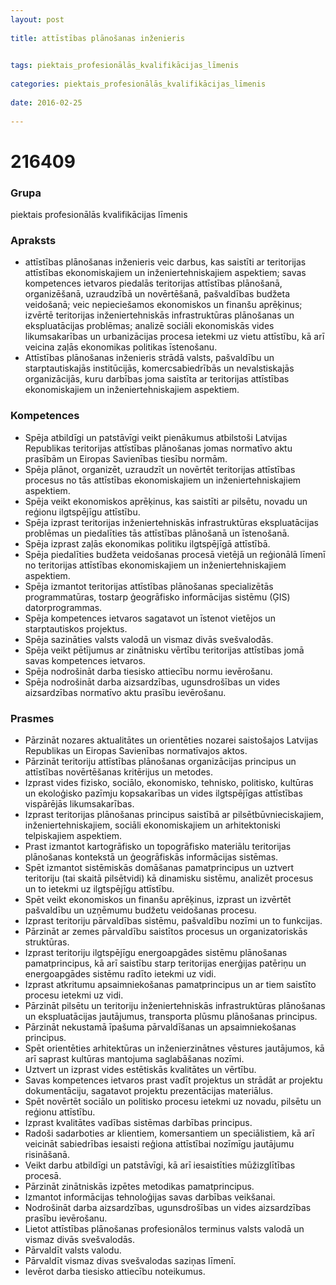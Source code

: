 ```yaml
---
layout: post
    
title: attīstības plānošanas inženieris

    
tags: piektais_profesionālās_kvalifikācijas_līmenis
    
categories: piektais_profesionālās_kvalifikācijas_līmenis
    
date: 2016-02-25
    
---
```

# 216409

### Grupa
piektais profesionālās kvalifikācijas līmenis


### Apraksts
* attīstības plānošanas inženieris veic darbus, kas saistīti ar teritorijas attīstības ekonomiskajiem un inženiertehniskajiem aspektiem; savas kompetences ietvaros piedalās teritorijas attīstības plānošanā, organizēšanā, uzraudzībā un novērtēšanā, pašvaldības budžeta veidošanā; veic nepieciešamos ekonomiskos un finanšu aprēķinus; izvērtē teritorijas inženiertehniskās infrastruktūras plānošanas un ekspluatācijas problēmas; analizē sociāli ekonomiskās vides likumsakarības un urbanizācijas procesa ietekmi uz vietu attīstību, kā arī veicina zaļās ekonomikas politikas īstenošanu. 
* Attīstības plānošanas inženieris strādā valsts, pašvaldību un starptautiskajās institūcijās, komercsabiedrībās un nevalstiskajās organizācijās, kuru darbības joma saistīta ar teritorijas attīstības ekonomiskajiem un inženiertehniskajiem aspektiem. 


### Kompetences
* 	 Spēja atbildīgi un patstāvīgi veikt pienākumus atbilstoši Latvijas Republikas teritorijas attīstības plānošanas jomas normatīvo aktu prasībām un Eiropas Savienības tiesību normām. 
* 	 Spēja plānot, organizēt, uzraudzīt un novērtēt teritorijas attīstības procesus no tās attīstības ekonomiskajiem un inženiertehniskajiem aspektiem. 
* 	 Spēja veikt ekonomiskos aprēķinus, kas saistīti ar pilsētu, novadu un reģionu ilgtspējīgu attīstību. 
* 	 Spēja izprast teritorijas inženiertehniskās infrastruktūras ekspluatācijas problēmas un piedalīties tās attīstības plānošanā un īstenošanā. 
* 	 Spēja izprast zaļās ekonomikas politiku ilgtspējīgā attīstībā. 
* 	 Spēja piedalīties budžeta veidošanas procesā vietējā un reģionālā līmenī no teritorijas attīstības ekonomiskajiem un inženiertehniskajiem aspektiem. 
* 	 Spēja izmantot teritorijas attīstības plānošanas specializētās programmatūras, tostarp ģeogrāfisko informācijas sistēmu (ĢIS) datorprogrammas. 
* 	 Spēja kompetences ietvaros sagatavot un īstenot vietējos un starptautiskos projektus. 
* 	 Spēja sazināties valsts valodā un vismaz divās svešvalodās. 
* 	 Spēja veikt pētījumus ar zinātnisku vērtību teritorijas attīstības jomā savas kompetences ietvaros. 
* 	 Spēja nodrošināt darba tiesisko attiecību normu ievērošanu.
*  	 Spēja nodrošināt darba aizsardzības, ugunsdrošības un vides aizsardzības normatīvo aktu prasību ievērošanu. 



### Prasmes 
* 	 Pārzināt nozares aktualitātes un orientēties nozarei saistošajos Latvijas Republikas un Eiropas Savienības normatīvajos aktos. 
* 	 Pārzināt teritoriju attīstības plānošanas organizācijas principus un attīstības novērtēšanas kritērijus un metodes. 
* 	 Izprast vides fizisko, sociālo, ekonomisko, tehnisko, politisko, kultūras un ekoloģisko pazīmju kopsakarības un vides ilgtspējīgas attīstības vispārējās likumsakarības. 
* 	 Izprast teritorijas plānošanas principus saistībā ar pilsētbūvnieciskajiem, inženiertehniskajiem, sociāli ekonomiskajiem un arhitektoniski telpiskajiem aspektiem. 
* 	 Prast izmantot kartogrāfisko un topogrāfisko materiālu teritorijas plānošanas kontekstā un ģeogrāfiskās informācijas sistēmas. 
* 	 Spēt izmantot sistēmiskās domāšanas pamatprincipus un uztvert teritoriju (tai skaitā pilsētvidi) kā dinamisku sistēmu, analizēt procesus un to ietekmi uz ilgtspējīgu attīstību. 
* 	 Spēt veikt ekonomiskos un finanšu aprēķinus, izprast un izvērtēt pašvaldību un uzņēmumu budžetu veidošanas procesu. 
* 	 Izprast teritoriju pārvaldības sistēmu, pašvaldību nozīmi un to funkcijas. 
* 	 Pārzināt ar zemes pārvaldību saistītos procesus un organizatoriskās struktūras. 
* 	 Izprast teritoriju ilgtspējīgu energoapgādes sistēmu plānošanas pamatprincipus, kā arī saistību starp teritorijas enerģijas patēriņu un energoapgādes sistēmu radīto ietekmi uz vidi. 
* 	 Izprast atkritumu apsaimniekošanas pamatprincipus un ar tiem saistīto procesu ietekmi uz vidi. 
* 	 Pārzināt pilsētu un teritoriju inženiertehniskās infrastruktūras plānošanas un ekspluatācijas jautājumus, transporta plūsmu plānošanas principus. 
* 	 Pārzināt nekustamā īpašuma pārvaldīšanas un apsaimniekošanas principus. 
* 	 Spēt orientēties arhitektūras un inženierzinātnes vēstures jautājumos, kā arī saprast kultūras mantojuma saglabāšanas nozīmi. 
* 	 Uztvert un izprast vides estētiskās kvalitātes un vērtību. 
* 	 Savas kompetences ietvaros prast vadīt projektus un strādāt ar projektu dokumentāciju, sagatavot projektu prezentācijas materiālus. 
* 	 Spēt novērtēt sociālo un politisko procesu ietekmi uz novadu, pilsētu un reģionu attīstību. 
* 	 Izprast kvalitātes vadības sistēmas darbības principus. 
* 	 Radoši sadarboties ar klientiem, komersantiem un speciālistiem, kā arī veicināt sabiedrības iesaisti reģiona attīstībai nozīmīgu jautājumu risināšanā. 
* 	 Veikt darbu atbildīgi un patstāvīgi, kā arī iesaistīties mūžizglītības procesā. 
* 	 Pārzināt zinātniskās izpētes metodikas pamatprincipus. 
* 	 Izmantot informācijas tehnoloģijas savas darbības veikšanai. 
* 	 Nodrošināt darba aizsardzības, ugunsdrošības un vides aizsardzības prasību ievērošanu. 
* 	 Lietot attīstības plānošanas profesionālos terminus valsts valodā un vismaz divās svešvalodās. 
* 	 Pārvaldīt valsts valodu. 
* 	 Pārvaldīt vismaz divas svešvalodas saziņas līmenī. 
* 	 Ievērot darba tiesisko attiecību noteikumus. 